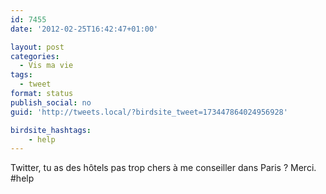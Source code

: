 ```yaml
---
id: 7455
date: '2012-02-25T16:42:47+01:00'

layout: post
categories:
  - Vis ma vie
tags:
  - tweet
format: status
publish_social: no
guid: 'http://tweets.local/?birdsite_tweet=173447864024956928'

birdsite_hashtags:
    - help
---
```


Twitter, tu as des hôtels pas trop chers à me conseiller dans Paris ? Merci. #help